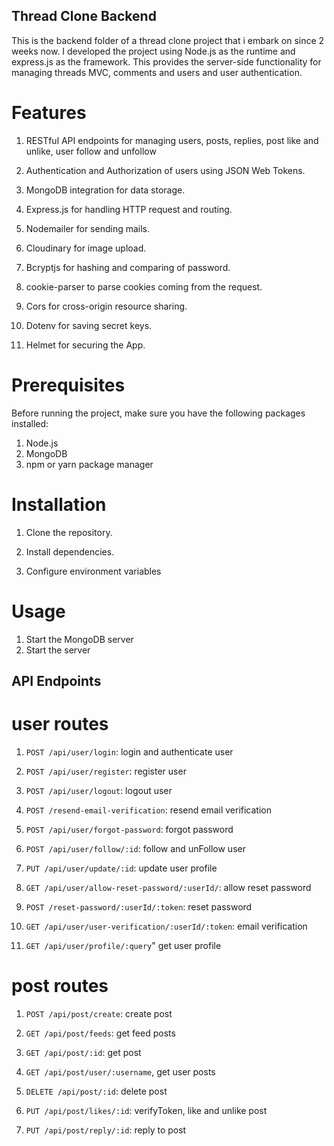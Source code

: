 ## Thread Clone Backend

This is the backend folder of a thread clone project that i embark on since 2 weeks now. I developed the project using Node.js as the runtime and express.js as the framework. This provides the server-side functionality for managing threads MVC, comments and users and user authentication.

# Features

1. RESTful API endpoints for managing users, posts, replies, post like and unlike, user follow and unfollow

1. Authentication and Authorization of users using JSON Web Tokens.

1. MongoDB integration for data storage.

1. Express.js for handling HTTP request and routing.

1. Nodemailer for sending mails.

1. Cloudinary for image upload.

1. Bcryptjs for hashing and comparing of password.

1. cookie-parser to parse cookies coming from the request.

1. Cors for cross-origin resource sharing.

1. Dotenv for saving secret keys.

1. Helmet for securing the App.

# Prerequisites

Before running the project, make sure you have the following packages installed:

1. Node.js
1. MongoDB
1. npm or yarn package manager

# Installation

1. Clone the repository.

1. Install dependencies.

1. Configure environment variables

# Usage

1. Start the MongoDB server
1. Start the server

## API Endpoints

# user routes

1. `POST /api/user/login`: login and authenticate user

1. `POST /api/user/register`: register user

1. `POST /api/user/logout`: logout user

1. `POST /resend-email-verification`: resend email verification

1. `POST /api/user/forgot-password`: forgot password

1. `POST /api/user/follow/:id`: follow and unFollow user

1. `PUT /api/user/update/:id`: update user profile

1. `GET /api/user/allow-reset-password/:userId/`: allow reset password

1. `POST /reset-password/:userId/:token`: reset password

1. `GET /api/user/user-verification/:userId/:token`: email verification

1. `GET /api/user/profile/:query`" get user profile

# post routes

1. `POST /api/post/create`: create post

1. `GET /api/post/feeds`: get feed posts

1. `GET /api/post/:id`: get post

1. `GET /api/post/user/:username`, get user posts

1. `DELETE /api/post/:id`: delete post

1. `PUT /api/post/likes/:id`: verifyToken, like and unlike post

1. `PUT /api/post/reply/:id`: reply to post
